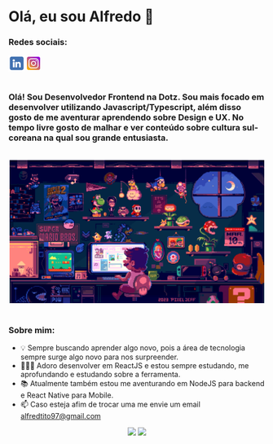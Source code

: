 # Olá, eu sou Alfredo 👋

### Redes sociais:

<div style="display: flex; align-items: center; gap: 4px;">
  <a href="https://www.linkedin.com/in/alfredo-tito-837429ba/">
    <img align="center" alt="Alfredo's LinkedIn" width="32px" src="docs/linkedin-logo.png" />
  </a>

  <a href="https://www.instagram.com/garotocaos_/">
    <img align="center" alt="Alfredo's Instagram" width="26px"  src="docs/instagram-logo2.png" />
  </a>
</div>

<br/>

### Olá! Sou Desenvolvedor Frontend na Dotz. Sou mais focado em desenvolver utilizando Javascript/Typescript, além disso gosto de me aventurar aprendendo sobre Design e UX. No tempo livre gosto de malhar e ver conteúdo sobre cultura sul-coreana na qual sou grande entusiasta.

<br/>

<div align="center">
  <img src="docs/mario-developer.gif" alt="" width="500" />
</div>


<br/>

### Sobre mim:

- 💡 Sempre buscando aprender algo novo, pois a área de tecnologia sempre surge algo novo para nos surpreender.
- 👨🏽‍💻 Adoro desenvolver em ReactJS e estou sempre estudando, me aprofundando e estudando sobre a ferramenta.
- 📚 Atualmente também estou me aventurando em NodeJS para backend e React Native para Mobile.
- 📫 Caso esteja afim de trocar uma me envie um email alfredtito97@gmail.com

<div align='center'>
  <img height="180em" src="https://github-readme-stats.vercel.app/api?username=alfredots&show_icons=true&theme=blue-green&include_all_commits=true&count_private=true"/>
  <img height="180em" src="https://github-readme-stats.vercel.app/api/top-langs/?username=alfredots&layout=compact&langs_count=7&theme=blue-green"/>
</div>
